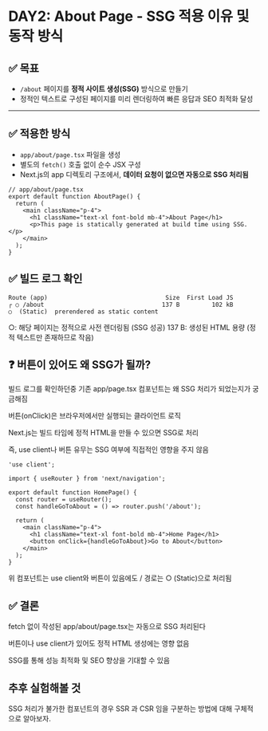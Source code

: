 # DAY2: About Page - SSG 적용 이유 및 동작 방식

## ✅ 목표
- `/about` 페이지를 **정적 사이트 생성(SSG)** 방식으로 만들기
- 정적인 텍스트로 구성된 페이지를 미리 렌더링하여 빠른 응답과 SEO 최적화 달성

---

## ✅ 적용한 방식

- `app/about/page.tsx` 파일을 생성
- 별도의 `fetch()` 호출 없이 순수 JSX 구성
- Next.js의 app 디렉토리 구조에서, **데이터 요청이 없으면 자동으로 SSG 처리됨**

```tsx
// app/about/page.tsx
export default function AboutPage() {
  return (
    <main className="p-4">
      <h1 className="text-xl font-bold mb-4">About Page</h1>
      <p>This page is statically generated at build time using SSG.</p>
    </main>
  );
}
```

## ✅ 빌드 로그 확인

```tsx
Route (app)                                 Size  First Load JS
┌ ○ /about                                 137 B         102 kB
○  (Static)  prerendered as static content
```

○: 해당 페이지는 정적으로 사전 렌더링됨 (SSG 성공)
137 B: 생성된 HTML 용량 (정적 텍스트만 존재하므로 작음)

## ❓ 버튼이 있어도 왜 SSG가 될까?
빌드 로그를 확인하던중 기존 app/page.tsx 컴포넌트는 왜 SSG 처리가 되었는지가 궁금해짐

버튼(onClick)은 브라우저에서만 실행되는 클라이언트 로직

Next.js는 빌드 타임에 정적 HTML을 만들 수 있으면 SSG로 처리

즉, use client나 버튼 유무는 SSG 여부에 직접적인 영향을 주지 않음

```tsx
'use client';

import { useRouter } from 'next/navigation';

export default function HomePage() {
  const router = useRouter();
  const handleGoToAbout = () => router.push('/about');

  return (
    <main className="p-4">
      <h1 className="text-xl font-bold mb-4">Home Page</h1>
      <button onClick={handleGoToAbout}>Go to About</button>
    </main>
  );
}
```

위 컴포넌트는 use client와 버튼이 있음에도 / 경로는 ○ (Static)으로 처리됨

## ✅ 결론

fetch 없이 작성된 app/about/page.tsx는 자동으로 SSG 처리된다

버튼이나 use client가 있어도 정적 HTML 생성에는 영향 없음

SSG를 통해 성능 최적화 및 SEO 향상을 기대할 수 있음

## 추후 실험해볼 것

SSG 처리가 불가한 컴포넌트의 경우 SSR 과 CSR 임을 구분하는 방법에 대해 구체적으로 알아보자.